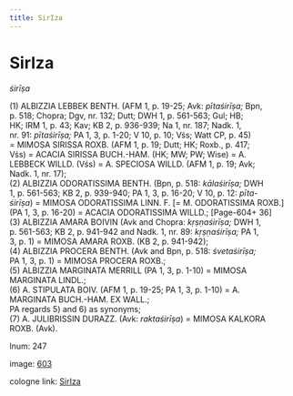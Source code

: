 ```yaml
---
title: SirIza
---
```


# SirIza

<i>śirīṣa</i>  <div n="P" />(1) <bot>ALBIZZIA LEBBEK BENTH.</bot> (AFM 1, p. 19-25; Avk: <i>pītaśirīṣa;</i> Bpn, <div n="lb" />p. 518; Chopra; Dgv, nr. 132; Dutt; DWH 1, p. 561-563; Gul; HB; <div n="lb" />HK; IRM 1, p. 43; Kav; KB 2, p. 936-939; Na 1, nr. 187; Nadk. 1, <div n="lb" />nr. 91: <i>pītaśirīṣa;</i> PA 1, 3, p. 1-20; V 10, p. 10; Vśs; Watt CP, p. 45) <div n="lb" />= <bot>MIMOSA SIRISSA ROXB.</bot> (AFM 1, p. 19; Dutt; HK; Roxb., p. 417; <div n="lb" />Vśs) = <bot>ACACIA SIRISSA BUCH.</bot>-<bot>HAM.</bot> (HK; MW; PW; Wise) = <bot>A. <div n="lb" />LEBBECK WILLD.</bot> (Vśs) = <bot>A. SPECIOSA WILLD.</bot> (AFM 1, p. 19; Avk; <div n="lb" />Nadk. 1, nr. 17); <div n="P" />(2) <bot>ALBIZZIA ODORATISSIMA BENTH.</bot> (Bpn, p. 518: <i>kālaśirīṣa;</i> DWH <div n="lb" />1, p. 561-563; KB 2, p. 939-940; PA 1, 3, p. 16-20; V 10, p. 12: <i>pīta-</i> <div n="lb" /><i>śirīṣa</i>) = <bot>MIMOSA ODORATISSIMA LINN. F.</bot> [= <bot>M. ODORATISSIMA ROXB.</bot>] <div n="lb" />(PA 1, 3, p. 16-20) = <bot>ACACIA ODORATISSIMA WILLD.</bot>; [Page-604+ 36] <div n="P" />(3) <bot>ALBIZZIA AMARA BOIVIN</bot> (Avk and Chopra: <i>kṛṣṇaśirīṣa;</i> DWH 1, <div n="lb" />p. 561-563; KB 2, p. 941-942 and Nadk. 1, nr. 89: <i>kṛṣṇaśirīṣa;</i> PA 1, <div n="lb" />3, p. 1) = <bot>MIMOSA AMARA ROXB.</bot> (KB 2, p. 941-942); <div n="P" />(4) <bot>ALBIZZIA PROCERA BENTH.</bot> (Avk and Bpn, p. 518: <i>śvetaśirīṣa;</i> <div n="lb" />PA 1, 3, p. 1) = <bot>MIMOSA PROCERA ROXB.</bot>; <div n="P" />(5) <bot>ALBIZZIA MARGINATA MERRILL</bot> (PA 1, 3, p. 1-10) = <bot>MIMOSA <div n="lb" />MARGINATA LINDL.</bot>; <div n="P" />(6) <bot>A. STIPULATA BOIV.</bot> (AFM 1, p. 19-25; PA 1, 3, p. 1-10) = <bot>A. <div n="lb" />MARGINATA BUCH.</bot>-<bot>HAM. EX WALL.</bot>; <div n="P" />PA regards 5) and 6) as synonyms; <div n="P" />(7) <bot>A. JULIBRISSIN DURAZZ.</bot> (Avk: <i>raktaśirīṣa</i>) = <bot>MIMOSA KALKORA <div n="lb" />ROXB.</bot> (Avk).

lnum: 247

image: [603](https://www.sanskrit-lexicon.uni-koeln.de/scans/csl-apidev/servepdf.php?dict=snp&page=603)

cologne link: [SirIza](https://sanskrit-lexicon.uni-koeln.de/scans/csl-apidev/getword.php?dict=snp&key=SirIza)

